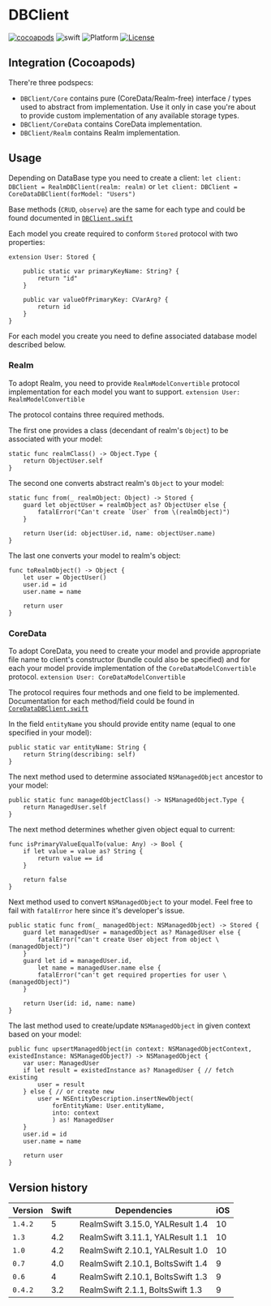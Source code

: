 # DBClient

[![cocoapods](https://img.shields.io/cocoapods/v/DBClient.svg)](https://img.shields.io/cocoapods/v/DBClient.svg) ![swift](https://img.shields.io/badge/Swift-5.0-orange.svg) ![Platform](http://img.shields.io/badge/platform-iOS-blue.svg?style=flat) [![License](http://img.shields.io/badge/license-MIT-green.svg?style=flat)](https://github.com/Yalantis/DBClient/blob/master/LICENSE)

## Integration (Cocoapods)

There're three podspecs:

- `DBClient/Core` contains pure (CoreData/Realm-free) interface / types used to abstract from implementation. Use it only in case you're about to provide custom implementation of any available storage types.
- `DBClient/CoreData` contains CoreData implementation.
- `DBClient/Realm` contains Realm implementation.

## Usage

Depending on DataBase type you need to create a client:
`let client: DBClient = RealmDBClient(realm: realm)`
or
`let client: DBClient = CoreDataDBClient(forModel: "Users")`

Base methods (`CRUD`,  `observe`) are the same for each type and could be found documented in [`DBClient.swift`](https://github.com/Yalantis/DBClient/blob/master/DBClient/Core/DBClient.swift)

Each model you create required to conform `Stored` protocol with two properties:
```
extension User: Stored {

    public static var primaryKeyName: String? {
        return "id"
    }

    public var valueOfPrimaryKey: CVarArg? {
        return id
    }
}
```

For each model you create you need to define associated database model described below.

### Realm

To adopt Realm, you need to provide `RealmModelConvertible` protocol implementation for each model you want to support.
`extension User: RealmModelConvertible`

The protocol contains three required methods.

The first one provides a  class (decendant of realm's `Object`) to be associated with your model:
```
static func realmClass() -> Object.Type {
    return ObjectUser.self
}
```

The second one converts abstract realm's `Object` to your model:  
```
static func from(_ realmObject: Object) -> Stored {
    guard let objectUser = realmObject as? ObjectUser else {
        fatalError("Can't create `User` from \(realmObject)")
    }

    return User(id: objectUser.id, name: objectUser.name)
}
```

The last one converts your model to realm's object:
```
func toRealmObject() -> Object {
    let user = ObjectUser()
    user.id = id
    user.name = name

    return user
}
```

### CoreData

To adopt CoreData, you need to create your model and provide appropriate file name to client's constructor (bundle could also be specified) and for each your model provide implementation of the `CoreDataModelConvertible` protocol.
`extension User: CoreDataModelConvertible`

The protocol requires four methods and one field to be implemented. Documentation for each method/field could be found in [`CoreDataDBClient.swift`](https://github.com/Yalantis/DBClient/blob/master/DBClient/CoreData/CoreDataDBClient.swift)

In the field `entityName` you should provide entity name (equal to one specified in your model):
```
public static var entityName: String {
    return String(describing: self)
}
```

The next method used to determine associated `NSManagedObject` ancestor to your model:
```
public static func managedObjectClass() -> NSManagedObject.Type {
    return ManagedUser.self
}
```

The next method determines whether given object equal to current: 
```
func isPrimaryValueEqualTo(value: Any) -> Bool {
    if let value = value as? String {
        return value == id
    }

    return false
}
```

Next method used to convert `NSManagedObject` to your model. Feel free to fail with `fatalError` here since it's developer's issue. 
```
public static func from(_ managedObject: NSManagedObject) -> Stored {
    guard let managedUser = managedObject as? ManagedUser else {
        fatalError("can't create User object from object \(managedObject)")
    }
    guard let id = managedUser.id,
        let name = managedUser.name else {
        fatalError("can't get required properties for user \(managedObject)")
    }

    return User(id: id, name: name)
}
```

The last method used to create/update `NSManagedObject` in given context based on your model:
```
public func upsertManagedObject(in context: NSManagedObjectContext, existedInstance: NSManagedObject?) -> NSManagedObject {
    var user: ManagedUser
    if let result = existedInstance as? ManagedUser { // fetch existing
        user = result
    } else { // or create new
        user = NSEntityDescription.insertNewObject(
            forEntityName: User.entityName,
            into: context
            ) as! ManagedUser
    }
    user.id = id
    user.name = name

    return user
}

```

## Version history


| Version | Swift | Dependencies                                | iOS  |
|----------|-------|----------------------------------------|------|
| `1.4.2`     | 5       | RealmSwift 3.15.0, YALResult 1.4  | 10   |
| `1.3`     | 4.2    | RealmSwift 3.11.1, YALResult 1.1  | 10   |
| `1.0`     | 4.2    | RealmSwift 2.10.1, YALResult 1.0  | 10   |
| `0.7`     | 4.0    | RealmSwift 2.10.1, BoltsSwift 1.4  | 9     |
| `0.6`     |  4      | RealmSwift 2.10.1, BoltsSwift 1.3  | 9     |
| `0.4.2` |  3.2   | RealmSwift 2.1.1,  BoltsSwift 1.3   | 9     |
